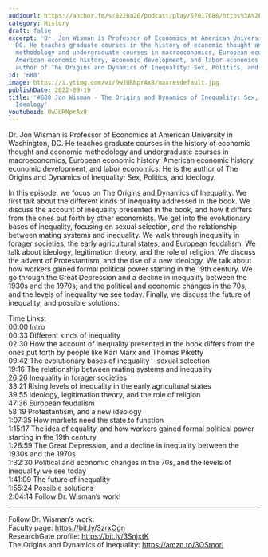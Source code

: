 ```yaml
---
audiourl: https://anchor.fm/s/822ba20/podcast/play/57017686/https%3A%2F%2Fd3ctxlq1ktw2nl.cloudfront.net%2Fstaging%2F2022-8-2%2F0467277e-35d4-bb2f-fbac-f3cda04fa724.m4a
category: History
draft: false
excerpt: 'Dr. Jon Wisman is Professor of Economics at American University in Washington,
  DC. He teaches graduate courses in the history of economic thought and economic
  methodology and undergraduate courses in macroeconomics, European economic history,
  American economic history, economic development, and labor economics. He is the
  author of The Origins and Dynamics of Inequality: Sex, Politics, and Ideology.'
id: '680'
image: https://i.ytimg.com/vi/0wJURNprAx8/maxresdefault.jpg
publishDate: 2022-09-19
title: '#680 Jon Wisman - The Origins and Dynamics of Inequality: Sex, Politics, and
  Ideology'
youtubeid: 0wJURNprAx8
---
```

<div class="timelinks">

Dr. Jon Wisman is Professor of Economics at American University in Washington, DC. He teaches graduate courses in the history of economic thought and economic methodology and undergraduate courses in macroeconomics, European economic history, American economic history, economic development, and labor economics. He is the author of The Origins and Dynamics of Inequality: Sex, Politics, and Ideology.

In this episode, we focus on The Origins and Dynamics of Inequality. We first talk about the different kinds of inequality addressed in the book. We discuss the account of inequality presented in the book, and how it differs from the ones put forth by other economists. We get into the evolutionary bases of inequality, focusing on sexual selection, and the relationship between mating systems and inequality. We walk through inequality in forager societies, the early agricultural states, and European feudalism. We talk about ideology, legitimation theory, and the role of religion. We discuss the advent of Protestantism, and the rise of a new ideology. We talk about how workers gained formal political power starting in the 19th century. We go through the Great Depression and a decline in inequality between the 1930s and the 1970s; and the political and economic changes in the 70s, and the levels of inequality we see today. Finally, we discuss the future of inequality, and possible solutions.


Time Links:  
<time>00:00</time> Intro  
<time>00:33</time> Different kinds of inequality  
<time>02:30</time> How the account of inequality presented in the book differs from the ones put forth by people like Karl Marx and Thomas Piketty  
<time>09:42</time> The evolutionary bases of inequality – sexual selection  
<time>19:16</time> The relationship between mating systems and inequality  
<time>26:26</time> Inequality in forager societies  
<time>33:21</time> Rising levels of inequality in the early agricultural states  
<time>39:55</time> Ideology, legitimation theory, and the role of religion  
<time>47:36</time> European feudalism  
<time>58:19</time> Protestantism, and a new ideology  
<time>1:07:35</time> How markets need the state to function  
<time>1:15:17</time> The idea of equality, and how workers gained formal political power starting in the 19th century  
<time>1:26:59</time> The Great Depression, and a decline in inequality between the 1930s and the 1970s  
<time>1:32:30</time> Political and economic changes in the 70s, and the levels of inequality we see today  
<time>1:41:09</time> The future of inequality  
<time>1:55:24</time> Possible solutions  
<time>2:04:14</time> Follow Dr. Wisman’s work!

---

Follow Dr. Wisman’s work:  
Faculty page: https://bit.ly/3zrxOgn  
ResearchGate profile: https://bit.ly/3SnjxtK  
The Origins and Dynamics of Inequality: https://amzn.to/3OSmorI
</div>

